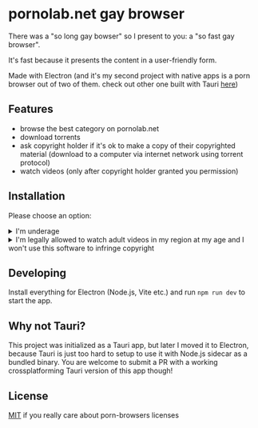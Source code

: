 # pornolab.net gay browser

There was a "so long gay bowser" so I present to you: a "so fast gay browser". 

It's fast because it presents the content in a user-friendly form.

Made with Electron (and it's my second project with native apps is a porn browser out of two of them. check out other one built with Tauri [here](https://github.com/VityaSchel/mypron))

## Features

- browse the best category on pornolab.net
- download torrents
- ask copyright holder if it's ok to make a copy of their copyrighted material (download to a computer via internet network using torrent protocol)
- watch videos (only after copyright holder granted you permission)

## Installation

Please choose an option:

<details>
  <summary>I'm underage</summary>
  
  I'm sorry, you are not allowed to download this piece of software or use it. momma says it's bed time and you should go to sleep pooky-pooky. you can download it when you are 18 years old.
</details>

<details>
  <summary>I'm legally allowed to watch adult videos in my region at my age and I won't use this software to infringe copyright</summary>
  
  Download it from [releases page](https://github.com/VityaSchel/sofastgaybrowser/releases) and run it. Only version for macOS is supported. Please use Electron instructions to build versions for other OSes.
</details>

## Developing

Install everything for Electron (Node.js, Vite etc.) and run `npm run dev` to start the app.

## Why not Tauri?

This project was initialized as a Tauri app, but later I moved it to Electron, because Tauri is just too hard to setup to use it with Node.js sidecar as a bundled binary. You are welcome to submit a PR with a working crossplatforming Tauri version of this app though!

## License

[MIT](./LICENSE.md) if you really care about porn-browsers licenses